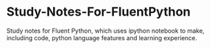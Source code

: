 # Study-Notes-For-FluentPython
 Study notes for Fluent Python, which uses ipython notebook to make, including code, python language features and learning experience.
